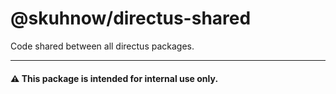 # @skuhnow/directus-shared

Code shared between all directus packages.

---

#### ⚠️ This package is intended for internal use only.

